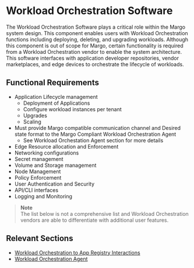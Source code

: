 # Workload Orchestration Software

The Workload Orchestration Software plays a critical role within the Margo system design. This component enables users with Workload Orchestration functions including deploying, deleting, and upgrading workloads. Although this component is out of scope for Margo, certain functionality is required from a Workload Orchestration vendor to enable the system architecture. This software interfaces with application developer repositories, vendor marketplaces, and edge devices to orchestrate the lifecycle of workloads. 

## Functional Requirements

- Application Lifecycle management
    - Deployment of Applications
    - Configure workload instances per tenant
    - Upgrades
    - Scaling
- Must provide Margo compatible communication channel and Desired state format to the Margo Compliant Workload Orchestration Agent
    - See Workload Orchestation Agent section for more details
- Edge Resource allocation and Enforcement 
- Networking configurations
- Secret management
- Volume and Storage management
- Node Management
- Policy Enforcement
- User Authentication and Security
- API/CLI interfaces
- Logging and Monitoring


> **Note**  
> The list below is not a comprehensive list and Workload Orchestration vendors are able to differentiate with additional user features. 

## Relevant Sections
- [Workload Orchestration to App Registry Interactions](../app-interoperability/workload-orch-to-app-reg-interaction.md)
- [Workload Orchestration Agent](../app-interoperability/workload-orchestration-agent.md)
